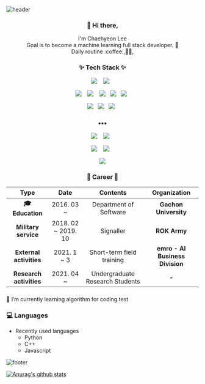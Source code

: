 ![header](https://capsule-render.vercel.app/api?type=wave&color=auto&height=300&section=header&text=Chaehyeon%20Lee&fontSize=90)

<h3 align="center"> 👋 Hi there,</h3>
<p align="center">
I'm Chaehyeon Lee <br>
Goal is to become a machine learning full stack developer. 🌱 <br>
Daily routine :coffee:,👩‍💻,
</p>
<h3 align="center">✨ Tech Stack ✨ </h3>
<p align="center">
  <img src="https://img.shields.io/badge/python%20-%2314354C.svg?&style=for-the-badge&logo=python&logoColor=white"/>&nbsp;&nbsp;&nbsp;
  <img src="https://img.shields.io/badge/C/C++%20-%23007ACC.svg?&style=for-the-badge&logo=C&logoColor=white"/>&nbsp;&nbsp;&nbsp;
</p>
<p align="center">
  <img src="https://img.shields.io/badge/JavaScript%20-yellow.svg?&style=flat-squar&logo=javascript&logoColor=white"/>&nbsp;&nbsp;&nbsp;
  <img src="https://img.shields.io/badge/node.js%20-%2343853D.svg?&style=flat-squar&logo=node.js&logoColor=white"/>&nbsp;&nbsp;&nbsp;
  <img src="https://img.shields.io/badge/react%20-%2320232a.svg?&style=flat-square&logo=react&logoColor=%2361DAFB"/>&nbsp;&nbsp;
  <img src="https://img.shields.io/badge/AWS%20-%23FF9900.svg?&style=flat-square&logo=amazon-aws&logoColor=white"/>&nbsp;&nbsp;
  <img src="https://img.shields.io/badge/nginx%20-%23009639.svg?&style=flat-square&logo=nginx&logoColor=white"/>&nbsp;&nbsp;
</p>
<p align="center">
  <img src ="https://img.shields.io/badge/MongoDB-%234ea94b.svg?&style=flat-square&logo=mongodb&logoColor=white"/>&nbsp;&nbsp;
  <img src="https://img.shields.io/badge/docker%20-%230db7ed.svg?&style=flat-square&logo=docker&logoColor=white"/>&nbsp;&nbsp;
  <img src="https://img.shields.io/badge/Jupyter%20-%23F37626.svg?&style=flat-square&logo=Jupyter&logoColor=white" />&nbsp;&nbsp;
</p>

<h3 align="center">•••</h3>

<p align="center">
  <a target="_blank" href="https://chlee1001.github.io/categories/IT%EC%A0%95%EB%B3%B4/"><img src="http://img.shields.io/badge/-IT NEWS-yellow?style=flat-square&logo=github&locoColor=white"/></a>&nbsp;&nbsp;&nbsp;
  <a target="_blank" href="https://chlee1001.github.io/"><img src="https://img.shields.io/badge/Tech Blog-%2312100E.svg?&style=flat-square&logo=github&logoColor=white" /></a>&nbsp;&nbsp;&nbsp;
</p>

<p align="center">
  <a target="_blank" href="https://www.instagram.com/chaehy2on/"><img src="https://img.shields.io/badge/-Instagram-dd2a7b?style=flat-square&logo=instagram&logoColor=white" /></a>&nbsp;&nbsp;&nbsp;
  <a target="_blank" href="mailto:chlee1001@gachon.ac.kr?subject=Hello%20From%20Github"><img src="https://img.shields.io/badge/Gmail-%23D14836.svg?&style=flat-square&logo=gmail&logoColor=white" /></a>&nbsp;&nbsp;&nbsp;
</p>
<p align="center">
  <a target="_blank" href="https://hits.seeyoufarm.com"><img src="https://hits.seeyoufarm.com/api/count/incr/badge.svg?url=https%3A%2F%2Fgithub.com%2Fchlee1001%2Fhit-counter&count_bg=%2379BDF1&title_bg=%238C8C8C&icon=&icon_color=%23E98CC9&title=hits&edge_flat=false"/></a>
</p>

<h3> </h3><h4> </h4>
<h3 align="center">💜 Career 💜</h3>

|           **Type**           |      **Date**       |          **Contents**           |        **Organization**         |
| :--------------------------: | :-----------------: | :-----------------------------: | :-----------------------------: |
| **:mortar_board: Education** |     2016. 03 ~      |     Department of Software      |      **Gachon University**      |
|     **Military service**     | 2018. 02 ~ 2019. 10 |            Signaller            |          **ROK Army**           |
|   **External activities**    |     2021. 1 ~ 3     |    Short-term field training    | **emro - AI Business Division** |
|   **Research activities**    |     2021. 04 ~      | Undergraduate Research Students |             **-**               |

### 


🌱 I’m currently learning algorithm for coding test

### 💻 Languages
- Recently used languages
    - Python
    - C++
    - Javascript



![footer](https://capsule-render.vercel.app/api?type=wave&color=auto&height=200&section=footer&text=%20&fontSize=90)





[![Anurag's github stats](https://github-readme-stats.vercel.app/api?username=chlee1001&count_private=true&show_icons=true&theme=nightowl)](https://github.com/chlee1001/github-readme-stats)




<!--
**chlee1001/chlee1001** is a ✨ _special_ ✨ repository because its `README.md` (this file) appears on your GitHub profile.

Here are some ideas to get you started:

- 🔭 I’m currently working on ...
- 🌱 I’m currently learning ...
- 👯 I’m looking to collaborate on ...
- 🤔 I’m looking for help with ...
- 💬 Ask me about ...
- 📫 How to reach me: ...
- 😄 Pronouns: ...
- ⚡ Fun fact: ...

[![Tech Blog Badge](http://img.shields.io/badge/-Tech%20blog-black?style=flat-square&logo=github&link=https://chlee1001.github.io/)](https://chlee1001.github.io/) 

[![Hits](https://hits.seeyoufarm.com/api/count/incr/badge.svg?url=https%3A%2F%2Fgithub.com%2Fchlee1001%2Fhit-counter)](https://hits.seeyoufarm.com)

[![Instagram Badge](https://img.shields.io/badge/-Instagram-dd2a7b?style=flat-square&logo=instagram&logoColor=white&link=https://www.instagram.com/chaehy2on/)](https://www.instagram.com/chaehy2on/)
[![Gmail Badge](https://img.shields.io/badge/-Gmail-d14836?style=flat-square&logo=Gmail&logoColor=white&link=mailto:chlee1001@gachon.ac.kr)](mailto:chlee1001@gachon.ac.kr)
[![Blog](https://img.shields.io/badge/Blog-chlee1001.github.io-green.svg)](https://chlee1001.github.io/)

![PYTHON](https://img.shields.io/badge/PYTHON-%E2%98%85%E2%98%85%E2%98%85%E2%98%85%E2%98%86-0696D7?style=plastic&logo=Python&logoColor=white) ![ANDROID](https://img.shields.io/badge/JAVA%20&%20ANDROID-%E2%98%85%E2%98%85%E2%98%85%E2%98%86%E2%98%86-3DDC84?style=plastic&logo=android&logoColor=white)  ![Matlab](https://img.shields.io/badge/Matlab-%E2%98%85%E2%98%85%E2%98%86%E2%98%86%E2%98%86-0076A8?style=plastic&logo=mathworks&logoColor=white) ![Kotlin](https://img.shields.io/badge/Kotlin-%E2%98%85%E2%98%85%E2%98%86%E2%98%86%E2%98%86-0095D5?style=plastic&logo=kotlin&logoColor=white)

- Recently used languages
    - Python
    - C++
    - Javascript
[![Top Langs](https://github-readme-stats.vercel.app/api/top-langs/?username=chlee1001&hide=scss,css&langs_count=7&layout=compact&exclude_repo=velog-reader,react-nodebird,JeonJu_App)](https://github.com/anuraghazra/github-readme-stats)


-->







 
